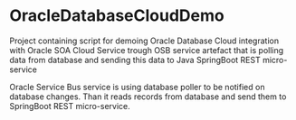 # OracleDatabaseCloudDemo

Project containing script for demoing Oracle Database Cloud integration with Oracle SOA Cloud Service trough OSB service artefact that is polling data from database and sending this data to Java SpringBoot REST micro-service

Oracle Service Bus service is using database poller to be notified on database changes. Than it reads records from database and send them to SpringBoot REST micro-service.
